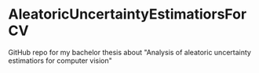 # AleatoricUncertaintyEstimatiorsForCV
GitHub repo for my bachelor thesis about "Analysis of aleatoric uncertainty estimatiors for computer vision"
